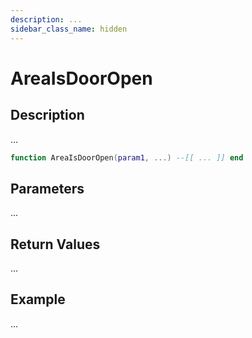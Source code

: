 ```yaml
---
description: ...
sidebar_class_name: hidden
---
```


# AreaIsDoorOpen

## Description

...

```lua
function AreaIsDoorOpen(param1, ...) --[[ ... ]] end
```

## Parameters

...

## Return Values

...

## Example

...


